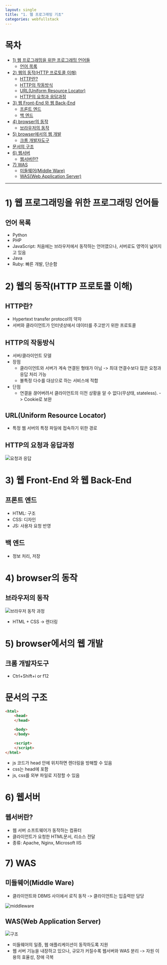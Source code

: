 ```yaml
---
layout: single
title: "1. 웹 프로그래밍 기초"
categories: webfullstack
---
```


# 목차
- [1) 웹 프로그래밍을 위한 프로그래밍 언어들](#1-----------------------)
  * [언어 목록](#언어-목록)
- [2) 웹의 동작(HTTP 프로토콜 이해)](#2--------http---------)
  * [HTTP란?](#http--)
  * [HTTP의 작동방식](#http------)
  * [URL(Uniform Resource Locator)](#url-uniform-resource-locator-)
  * [HTTP의 요청과 응답과정](#http----------)
- [3) 웹 Front-End 와 웹 Back-End](#3----front-end-----back-end)
  * [프론트 엔드](#------)
  * [백 엔드](#----)
- [4) browser의 동작](#4--browser----)
  * [브라우저의 동작](#--------)
- [5) browser에서의 웹 개발](#5--browser--------)
  * [크롬 개발자도구](#--------)
- [문서의 구조](#------)
- [6) 웹서버](#6-----)
  * [웹서버란?](#-----)
- [7) WAS](#7--was)
  * [미들웨어(Middle Ware)](#-----middle-ware-)
  * [WAS(Web Application Server)](#was-web-application-server-)


---
# 1) 웹 프로그래밍을 위한 프로그래밍 언어들
## 언어 목록
* Python
* PHP
* JavaScript: 처음에는 브라우저에서 동작하는 언어였으나, 서버로도 영역이 넓어지고 있음
* Java
* Ruby: 빠른 개발, 단순함


# 2) 웹의 동작(HTTP 프로토콜 이해)
## HTTP란?
* Hypertext transfer protocol의 약자
* 서버와 클라이언트가 인터넷상에서 데이터를 주고받기 위한 프로토콜


## HTTP의 작동방식
* 서버/클라이언트 모델
* 장점
    * 클라이언트와 서버가 계속 연결된 형태가 아님 
    -> 최대 연결수보다 많은 요청과 응답 처리 가능
    * 불특정 다수를 대상으로 하는 서비스에 적합
* 단점
    * 연결을 끊어버려서 클라이언트의 이전 상황을 알 수 없다(무상태, stateless).
    -> Cookie로 보완


## URL(Uniform Resource Locator)
* 특정 웹 서버의 특정 파일에 접속하기 위한 경로


## HTTP의 요청과 응답과정
![요청과 응답](https://cphinf.pstatic.net/mooc/20180119_25/1516354290022wUY3x_PNG/http_-_.PNG)


# 3) 웹 Front-End 와 웹 Back-End
## 프론트 엔드
* HTML: 구조
* CSS: 디자인
* JS: 사용자 요청 반영

## 백 엔드
* 정보 처리, 저장


# 4) browser의 동작
## 브라우저의 동작
![브라우저 동작 과정](https://cphinf.pstatic.net/mooc/20171231_32/1514692895834EoHUo_PNG/webkitflow.png)
* HTML + CSS -> 렌더링


# 5) browser에서의 웹 개발
## 크롬 개발자도구
* Ctrl+Shift+i or f12


# 문서의 구조
```html
<html>
    <head>
    </head>

    <body>
    </body>

    <script>
    </script>
</html>
```
* js 코드가 head 안에 위치하면 렌더링을 방해할 수 있음
* css는 head에 포함
* js, css를 외부 파일로 지정할 수 있음


# 6) 웹서버
## 웹서버란?
* 웹 서버 소프트웨어가 동작하는 컴퓨터
* 클라이언트가 요청한 HTML문서, 리소스 전달
* 종류: Apache, Nginx, Microsoft IIS


# 7) WAS
## 미들웨어(Middle Ware)
* 클라이언트와 DBMS 사이에서 로직 동작
-> 클라이언트는 입출력만 담당

![middleware](https://cphinf.pstatic.net/mooc/20180122_267/1516608805247GN2hK_PNG/1_1_7_.PNG)


## WAS(Web Application Server)
![구조](https://cphinf.pstatic.net/mooc/20180122_270/1516606715302CWRJG_PNG/1_1_7_was.PNG)
* 미들웨어의 일종, 웹 애플리케이션이 동작하도록 지원
* 웹 서버 기능을 내장하고 있으나, 규모가 커질수록 웹서버와 WAS 분리 -> 자원 이용의 효율성, 장애 극복
